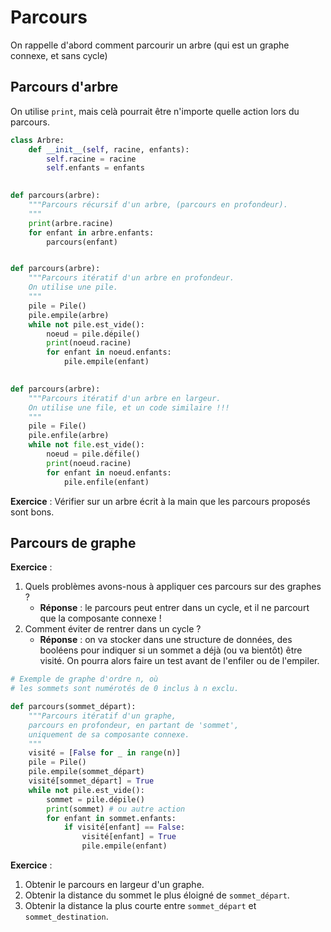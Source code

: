 # Parcours

On rappelle d'abord comment parcourir un arbre (qui est un graphe connexe, et sans cycle)

## Parcours d'arbre

On utilise `print`, mais celà pourrait être n'importe quelle action lors du parcours.

```python
class Arbre:
    def __init__(self, racine, enfants):
        self.racine = racine
        self.enfants = enfants
    

def parcours(arbre):
    """Parcours récursif d'un arbre, (parcours en profondeur).
    """
    print(arbre.racine)
    for enfant in arbre.enfants:
        parcours(enfant)


def parcours(arbre):
    """Parcours itératif d'un arbre en profondeur.
    On utilise une pile.
    """
    pile = Pile()
    pile.empile(arbre)
    while not pile.est_vide():
        noeud = pile.dépile()
        print(noeud.racine)
        for enfant in noeud.enfants:
            pile.empile(enfant)

    
def parcours(arbre):
    """Parcours itératif d'un arbre en largeur.
    On utilise une file, et un code similaire !!!
    """
    pile = File()
    pile.enfile(arbre)
    while not file.est_vide():
        noeud = pile.défile()
        print(noeud.racine)
        for enfant in noeud.enfants:
            pile.enfile(enfant)
```

**Exercice** : Vérifier sur un arbre écrit à la main que les parcours proposés sont bons.

## Parcours de graphe

**Exercice** :
1. Quels problèmes avons-nous à appliquer ces parcours sur des graphes ?
    * **Réponse** : le parcours peut entrer dans un cycle, et il ne parcourt que la composante connexe !
2. Comment éviter de rentrer dans un cycle ?
    * **Réponse** : on va stocker dans une structure de données, des booléens pour indiquer si un sommet a déjà (ou va bientôt) être visité. On pourra alors faire un test avant de l'enfiler ou de l'empiler.


```python
# Exemple de graphe d'ordre n, où
# les sommets sont numérotés de 0 inclus à n exclu. 

def parcours(sommet_départ):
    """Parcours itératif d'un graphe,
    parcours en profondeur, en partant de 'sommet',
    uniquement de sa composante connexe.
    """
    visité = [False for _ in range(n)]
    pile = Pile()
    pile.empile(sommet_départ)
    visité[sommet_départ] = True
    while not pile.est_vide():
        sommet = pile.dépile()
        print(sommet) # ou autre action
        for enfant in sommet.enfants:
            if visité[enfant] == False:
                visité[enfant] = True
                pile.empile(enfant)
```

**Exercice** :
1. Obtenir le parcours en largeur d'un graphe.
2. Obtenir la distance du sommet le plus éloigné de `sommet_départ`.
3. Obtenir la distance la plus courte entre `sommet_départ` et `sommet_destination`.
